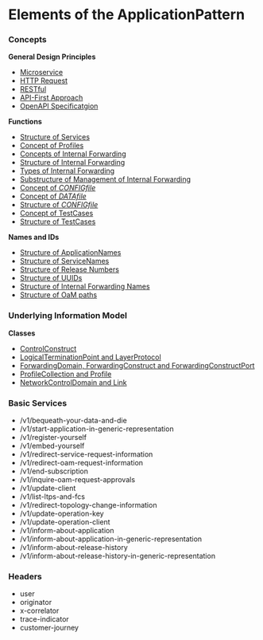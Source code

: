# Elements of the ApplicationPattern


### Concepts

**General Design Principles**
- [Microservice](./Principles/Microservice/Microservice.md)
- [HTTP Request](./Principles/Http/Http.md)
- [RESTful](./Principles/Restful/Restful.md)
- [API-First Approach](./Principles/ApiFirst/ApiFirst.md)
- [OpenAPI Specificatgion](./Principles/OpenApiSpecification/OpenApiSpecification.md)

**Functions**
- [Structure of Services](./Functions/StructureOfServices/StructureOfServices.md)
- [Concept of Profiles](./Functions/ConceptOfProfiles/ConceptOfProfiles.md)
- [Concepts of Internal Forwarding](./Functions/ConceptsOfInternalForwarding/ConceptsOfInternalForwarding.md)
- [Structure of Internal Forwarding](./Functions/StructureOfInternalForwarding/StructureOfInternalForwarding.md)
- [Types of Internal Forwarding](./Functions/TypesOfInternalForwardings/TypesOfInternalForwardings.md)
- [Substructure of Management of Internal Forwarding](./Functions/SubstructureOfManagementOfInternalForwardings/SubstructureOfManagementOfInternalForwardings.md)
- [Concept of _CONFIGfile_](./Functions/ConceptOfConfigFile/ConceptOfConfigFile.md)
- [Concept of _DATAfile_](./Functions/ConceptOfDataFile/ConceptOfDataFile.md)
- [Structure of _CONFIGfile_](./Functions/StructureOfConfigFile/StructureOfConfigFile.md)
- [Concept of TestCases](./Functions/ConceptOfTestCases/ConceptOfTestCases.md)
- [Structure of TestCases](./Functions/StructureOfTestCases/StructureOfTestCases.md)

**Names and IDs**
- [Structure of ApplicationNames](./Names/StructureOfApplicationNames/StructureOfApplicationNames.md)
- [Structure of ServiceNames](./Names/StructureOfServiceNames/StructureOfServiceNames.md)
- [Structure of Release Numbers](./Names/StructureOfReleaseNumbers/StructureOfReleaseNumbers.md)
- [Structure of UUIDs](./Names/StructureOfUuids/StructureOfUuids.md)
- [Structure of Internal Forwarding Names](./Names/StructureOfInternalForwardingNames/StructureOfInternalForwardingNames.md)
- [Structure of OaM paths](./Names/StructureOfOamPaths/StructureOfOamPaths.md)


### Underlying Information Model

**Classes**
- [ControlConstruct](./InformationModel/ControlConstruct/ControlConstruct.md) 
- [LogicalTerminationPoint and LayerProtocol](./InformationModel/LogicalTerminationPoint/LogicalTerminationPoint.md)
- [ForwardingDomain, ForwardingConstruct and ForwardingConstructPort](./InformationModel/ForwardingConstruct/ForwardingConstruct.md) 
- [ProfileCollection and Profile](./InformationModel/Profile/Profile.md) 
- [NetworkControlDomain and Link](./InformationModel/Link/Link.md) 


### Basic Services

- /v1/bequeath-your-data-and-die
- /v1/start-application-in-generic-representation
- /v1/register-yourself
- /v1/embed-yourself
- /v1/redirect-service-request-information
- /v1/redirect-oam-request-information
- /v1/end-subscription
- /v1/inquire-oam-request-approvals
- /v1/update-client
- /v1/list-ltps-and-fcs
- /v1/redirect-topology-change-information
- /v1/update-operation-key
- /v1/update-operation-client
- /v1/inform-about-application
- /v1/inform-about-application-in-generic-representation
- /v1/inform-about-release-history
- /v1/inform-about-release-history-in-generic-representation


### Headers

- user
- originator
- x-correlator
- trace-indicator
- customer-journey
